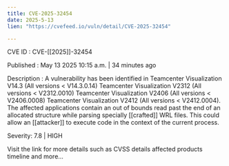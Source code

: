 ```yaml
---
title: CVE-2025-32454
date: 2025-5-13
lien: "https://cvefeed.io/vuln/detail/CVE-2025-32454"

---
```


CVE ID : CVE-[[2025]]-32454

Published :  May 13
2025
10:15 a.m. | 34 minutes ago

Description : A vulnerability has been identified in Teamcenter Visualization V14.3 (All versions < V14.3.0.14)
Teamcenter Visualization V2312 (All versions < V2312.0010)
Teamcenter Visualization V2406 (All versions < V2406.0008)
Teamcenter Visualization V2412 (All versions < V2412.0004). The affected applications contain an out of bounds read past the end of an allocated structure while parsing specially [[crafted]] WRL files.
This could allow an [[attacker]] to execute code in the context of the current process.

Severity: 7.8 | HIGH

Visit the link for more details
such as CVSS details
affected products
timeline
and more...
